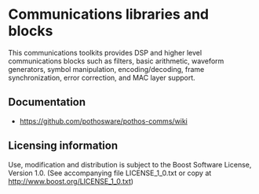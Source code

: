 # Communications libraries and blocks

This communications toolkits provides DSP and higher level communications blocks
such as filters, basic arithmetic, waveform generators, symbol manipulation,
encoding/decoding, frame synchronization, error correction, and MAC layer support.

## Documentation

* https://github.com/pothosware/pothos-comms/wiki

## Licensing information

Use, modification and distribution is subject to the Boost Software
License, Version 1.0. (See accompanying file LICENSE_1_0.txt or copy at
http://www.boost.org/LICENSE_1_0.txt)
